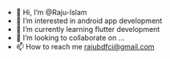 - 👋 Hi, I’m @Raju-Islam
- 👀 I’m interested in android app development
- 🌱 I’m currently learning flutter development
- 💞️ I’m looking to collaborate on ...
- 📫 How to reach me rajubdfci@gmail.com

<!---
Raju-Islam/Raju-Islam is a ✨ special ✨ repository because its `README.md` (this file) appears on your GitHub profile.
You can click the Preview link to take a look at your changes.
--->
